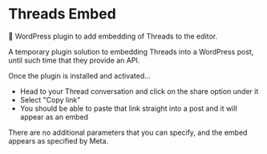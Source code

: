 # Threads Embed

🧵 WordPress plugin to add embedding of Threads to the editor.

A temporary plugin solution to embedding Threads into a WordPress post, until such time that they provide an API.

Once the plugin is installed and activated...

* Head to your Thread conversation and click on the share option under it
* Select "Copy link"
* You should be able to paste that link straight into a post and it will appear as an embed

There are no additional parameters that you can specify, and the embed appears as specified by Meta.
